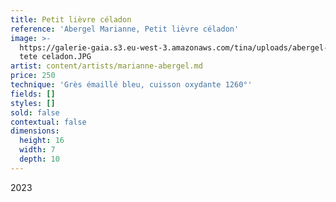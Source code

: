 ```yaml
---
title: Petit lièvre céladon
reference: 'Abergel Marianne, Petit lièvre céladon'
image: >-
  https://galerie-gaia.s3.eu-west-3.amazonaws.com/tina/uploads/abergel-marianne/galerie-gaia-abergel-mariane-petite
  tete celadon.JPG
artist: content/artists/marianne-abergel.md
price: 250
technique: 'Grès émaillé bleu, cuisson oxydante 1260°'
fields: []
styles: []
sold: false
contextual: false
dimensions:
  height: 16
  width: 7
  depth: 10
---
```


2023
